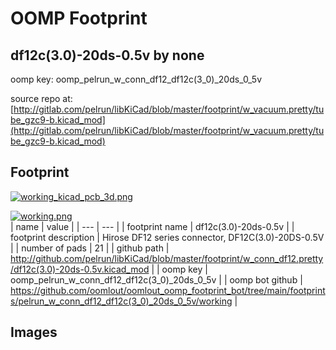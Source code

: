 # OOMP Footprint  
## df12c(3.0)-20ds-0.5v  by none  
  
oomp key: oomp_pelrun_w_conn_df12_df12c(3_0)_20ds_0_5v  
  
source repo at: [http://gitlab.com/pelrun/libKiCad/blob/master/footprint/w_vacuum.pretty/tube_gzc9-b.kicad_mod](http://gitlab.com/pelrun/libKiCad/blob/master/footprint/w_vacuum.pretty/tube_gzc9-b.kicad_mod)  
## Footprint  
  
[![working_kicad_pcb_3d.png](working_kicad_pcb_3d_600.png)](working_kicad_pcb_3d.png)  
  
[![working.png](working_600.png)](working.png)  
| name | value | 
| --- | --- | 
| footprint name | df12c(3.0)-20ds-0.5v | 
| footprint description | Hirose DF12 series connector, DF12C(3.0)-20DS-0.5V | 
| number of pads | 21 | 
| github path | http://github.com/pelrun/libKiCad/blob/master/footprint/w_conn_df12.pretty/df12c(3.0)-20ds-0.5v.kicad_mod | 
| oomp key | oomp_pelrun_w_conn_df12_df12c(3_0)_20ds_0_5v | 
| oomp bot github | https://github.com/oomlout/oomlout_oomp_footprint_bot/tree/main/footprints/pelrun_w_conn_df12_df12c(3_0)_20ds_0_5v/working | 
## Images  
